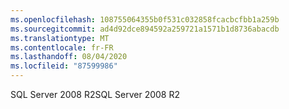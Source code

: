 ```yaml
---
ms.openlocfilehash: 108755064355b0f531c032858fcacbcfbb1a259b
ms.sourcegitcommit: ad4d92dce894592a259721a1571b1d8736abacdb
ms.translationtype: MT
ms.contentlocale: fr-FR
ms.lasthandoff: 08/04/2020
ms.locfileid: "87599986"
---
```

<span data-ttu-id="d81f2-101">SQL Server 2008 R2</span><span class="sxs-lookup"><span data-stu-id="d81f2-101">SQL Server 2008 R2</span></span>
